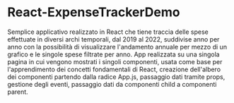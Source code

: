 # React-ExpenseTrackerDemo
Semplice applicativo realizzato in React che tiene traccia delle spese effettuate in diversi archi temporali, dal 2019 al 2022, suddivise anno per anno con la possibilità di visualizzare l'andamento annuale per mezzo di un grafico e le singole spese filtrate per anno. App realizzata su una singola pagina in cui vengono mostrati i singoli componenti, usata come base per l'apprendimento dei concetti fondamentali di React, creazione dell'albero dei componenti partendo dalla radice App.js, passaggio dati tramite props, gestione degli eventi, passaggio dati da componenti child a componenti parent.

